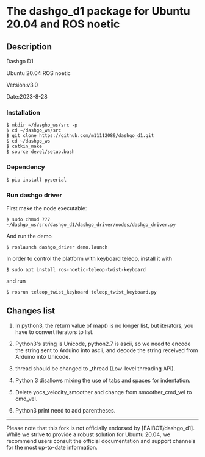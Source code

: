 # The dashgo_d1 package for Ubuntu 20.04 and ROS noetic

## Description
Dashgo D1 

Ubuntu 20.04 ROS noetic

Version:v3.0

Date:2023-8-28

### Installation
```
$ mkdir ~/dasgho_ws/src -p
$ cd ~/dashgo_ws/src
$ git clone https://github.com/m11112089/dashgo_d1.git
$ cd ~/dashgo_ws
$ catkin_make
$ source devel/setup.bash
```
### Dependency
```
$ pip install pyserial
```
### Run dashgo driver

First make the node executable:
```
$ sudo chmod 777 ~/dashgo_ws/src/dashgo_d1/dashgo_driver/nodes/dashgo_driver.py
```

And run the demo
```
$ roslaunch dashgo_driver demo.launch
```

In order to control the platform with keyboard teleop, install it with
```
$ sudo apt install ros-noetic-teleop-twist-keyboard
```
and run
```
$ rosrun teleop_twist_keyboard teleop_twist_keyboard.py
```


## Changes list
1. In python3, the return value of map() is no longer list, but iterators, you have to convert iterators to list.

2. Python3's string is Unicode, python2.7 is ascii, so we need to encode the string sent to Arduino into ascii, and decode the string received from Arduino into Unicode.

3. thread should be changed to _thread (Low-level threading API).

4. Python 3 disallows mixing the use of tabs and spaces for indentation.

5. Delete yocs_velocity_smoother and change from smoother_cmd_vel to cmd_vel.

6. Python3 print need to add parentheses.
___
Please note that this fork is not officially endorsed by [EAIBOT/dashgo_d1]. While we strive to provide a robust solution for Ubuntu 20.04, we recommend users consult the official documentation and support channels for the most up-to-date information.
